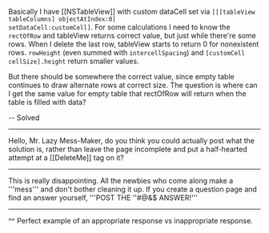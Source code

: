 Basically I have [[NSTableView]] with custom dataCell set via <code>[[[tableView tableColumns] objectAtIndex:0] setDataCell:customCell]</code>. For some calculations I need to know the <code>rectOfRow</code> and tableView returns correct value, but just while there're some rows. When I delete the last row, tableView starts to return 0 for nonexistent rows. <code>rowHeight</code> (even summed with <code>intercellSpacing</code>) and <code>[customCell cellSize].height</code> return smaller values.

But there should be somewhere the correct value, since empty table continues to draw alternate rows at correct size. The question is where can I get the same value for empty table that rectOfRow will return when the table is filled with data?

-- Solved

----

Hello, Mr. Lazy Mess-Maker, do you think you could actually post what the solution is, rather than leave the page incomplete and put a half-hearted attempt at a [[DeleteMe]] tag on it?

----

This is really disappointing. All the newbies who come along make a '''mess''' and don't bother cleaning it up. If you create a question page and find an answer yourself, '''POST THE ''#@&$ ANSWER!'''

----

^^ Perfect example of an appropriate response vs inappropriate response.